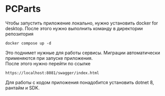 # PCParts
Чтобы запустить приложение локально, нужно установить docker for desktop. После этого нужно выполнить команду в директории репозитория
```
docker compose up -d
```
Это поднимет нужные для работы сервисы. Миграции автоматически применяются при запуске приложения.\
После этого нужно перейти по ссылке
```
https://localhost:8081/swagger/index.html
```

Для работы с кодом приложения понадобится установить dotnet 8, рантайм и SDK.
